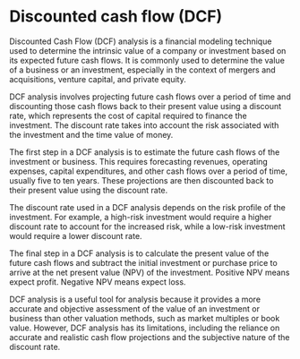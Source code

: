 # Discounted cash flow (DCF)

Discounted Cash Flow (DCF) analysis is a financial modeling technique used to determine the intrinsic value of a company or investment based on its expected future cash flows. It is commonly used to determine the value of a business or an investment, especially in the context of mergers and acquisitions, venture capital, and private equity.

DCF analysis involves projecting future cash flows over a period of time and discounting those cash flows back to their present value using a discount rate, which represents the cost of capital required to finance the investment. The discount rate takes into account the risk associated with the investment and the time value of money.

The first step in a DCF analysis is to estimate the future cash flows of the investment or business. This requires forecasting revenues, operating expenses, capital expenditures, and other cash flows over a period of time, usually five to ten years. These projections are then discounted back to their present value using the discount rate.

The discount rate used in a DCF analysis depends on the risk profile of the investment. For example, a high-risk investment would require a higher discount rate to account for the increased risk, while a low-risk investment would require a lower discount rate.

The final step in a DCF analysis is to calculate the present value of the future cash flows and subtract the initial investment or purchase price to arrive at the net present value (NPV) of the investment. Positive NPV means expect profit. Negative NPV means expect loss.

DCF analysis is a useful tool for analysis because it provides a more accurate and objective assessment of the value of an investment or business than other valuation methods, such as market multiples or book value. However, DCF analysis has its limitations, including the reliance on accurate and realistic cash flow projections and the subjective nature of the discount rate.
